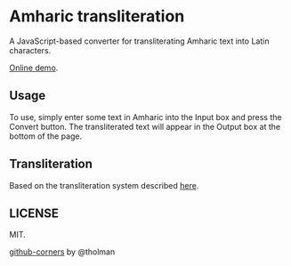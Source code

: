 # Amharic transliteration

A JavaScript-based converter for transliterating Amharic text into Latin characters.

[Online demo](http://dohliam.github.io/transliteration/amharic/).

## Usage

To use, simply enter some text in Amharic into the Input box and press the Convert button. The transliterated text will appear in the Output box at the bottom of the page.

## Transliteration

Based on the transliteration system described [here](https://en.wikipedia.org/wiki/Help:IPA_for_Amharic).

## LICENSE

MIT.

[github-corners](https://github.com/tholman/github-corners) by @tholman
